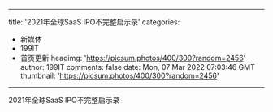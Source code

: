 
---
title: '2021年全球SaaS IPO不完整启示录'
categories: 
 - 新媒体
 - 199IT
 - 首页更新
headimg: 'https://picsum.photos/400/300?random=2456'
author: 199IT
comments: false
date: Mon, 07 Mar 2022 07:03:46 GMT
thumbnail: 'https://picsum.photos/400/300?random=2456'
---

<div>   
2021年全球SaaS IPO不完整启示录  
</div>
            